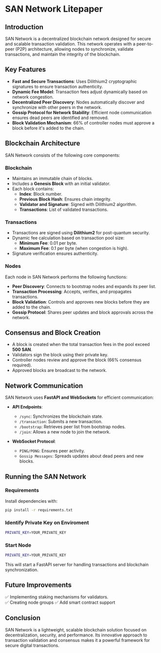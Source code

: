 # SAN Network Litepaper

## Introduction

SAN Network is a decentralized blockchain network designed for secure and scalable transaction validation. This network operates with a peer-to-peer (P2P) architecture, allowing nodes to synchronize, validate transactions, and maintain the integrity of the blockchain.

## Key Features

- **Fast and Secure Transactions**: Uses Dilithium2 cryptographic signatures to ensure transaction authenticity.
- **Dynamic Fee Model**: Transaction fees adjust dynamically based on network congestion.
- **Decentralized Peer Discovery**: Nodes automatically discover and synchronize with other peers in the network.
- **Gossip Protocol for Network Stability**: Efficient node communication ensures dead peers are identified and removed.
- **Block Validation Mechanism**: 66% of controller nodes must approve a block before it's added to the chain.

## Blockchain Architecture

SAN Network consists of the following core components:

### Blockchain

- Maintains an immutable chain of blocks.
- Includes a **Genesis Block** with an initial validator.
- Each block contains:
  - **Index**: Block number.
  - **Previous Block Hash**: Ensures chain integrity.
  - **Validator and Signature**: Signed with Dilithium2 algorithm.
  - **Transactions**: List of validated transactions.

### Transactions

- Transactions are signed using **Dilithium2** for post-quantum security.
- Dynamic fee calculation based on transaction pool size:
  - **Minimum Fee**: 0.01 per byte.
  - **Maximum Fee**: 0.1 per byte (when congestion is high).
- Signature verification ensures authenticity.

### Nodes

Each node in SAN Network performs the following functions:

- **Peer Discovery**: Connects to bootstrap nodes and expands its peer list.
- **Transaction Processing**: Accepts, verifies, and propagates transactions.
- **Block Validation**: Controls and approves new blocks before they are added to the chain.
- **Gossip Protocol**: Shares peer updates and block approvals across the network.

## Consensus and Block Creation

- A block is created when the total transaction fees in the pool exceed **500 SAN**.
- Validators sign the block using their private key.
- Controller nodes review and approve the block (66% consensus required).
- Approved blocks are broadcast to the network.

## Network Communication

SAN Network uses **FastAPI and WebSockets** for efficient communication:

- **API Endpoints**:
  - `/sync`: Synchronizes the blockchain state.
  - `/transaction`: Submits a new transaction.
  - `/bootstrap`: Retrieves peer list from bootstrap nodes.
  - `/join`: Allows a new node to join the network.

- **WebSocket Protocol**:
  - `PING/PONG`: Ensures peer activity.
  - `Gossip Messages`: Spreads updates about dead peers and new blocks.

## Running the SAN Network

### Requirements

Install dependencies with:

```sh
pip install -r requirements.txt
```
### Identify Private Key on Enviroment
```sh
PRIVATE_KEY=YOUR_PRIVATE_KEY
```
### Start Node
```sh
PRIVATE_KEY=YOUR_PRIVATE_KEY
```
This will start a FastAPI server for handling transactions and blockchain synchronization.

## Future Improvements
✅ Implementing staking mechanisms for validators.  
✅ Creating node groups
✅ Add smart contract support


## Conclusion
SAN Network is a lightweight, scalable blockchain solution focused on decentralization, security, and performance. Its innovative approach to transaction validation and consensus makes it a powerful framework for secure digital transactions.